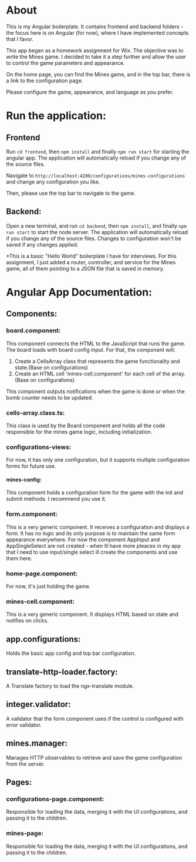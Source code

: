 # About

This is my Angular boilerplate. It contains frontend and backend folders - the focus here is on Angular (for now), where I have implemented concepts that I favor.

This app began as a homework assignment for Wix. The objective was to write the Mines game. I decided to take it a step further and allow the user to control the game parameters and appearance.

On the home page, you can find the Mines game, and in the top bar, there is a link to the configuration page.

Please configure the game, appearance, and language as you prefer.


# Run the application:


## Frontend

Run `cd frontend`, then `npm install` and finally `npm run start` for starting the angular app. 
The application will automatically reload if you change any of the source files.

Navigate to `http://localhost:4200/configurations/mines-configurations` and change any configuration you like.

Then, please use the top bar to navigate to the game.


## Backend:

Open a new terminal, and run `cd backend`, then `npm install`, and finally `npm run start` to start the node server. 
The application will automatically reload if you change any of the source files.
Changes to configuration won't be saved if any changes applied.

*This is a basic "Hello World" boilerplate I have for interviews.
For this assignment, I just added a router, controller, and service for the Mines game,
all of them pointing to a JSON file that is saved in memory.

# Angular App Documentation:

## Components:

### board.component:


This component connects the HTML to the JavaScript that runs the game.
The board loads with board config input. For that, the component will:

1. Create a CellsArray class that represents the game functionality and state.(Base on configurations)
2. Create an HTML cell 'mines-cell.component' for each cell of the array.(Base on configurations)

This component outputs notifications when the game is done or when the bomb counter needs to be updated.




### cells-array.class.ts:


This class is used by the Board component and holds all the code responsible for the mines game logic, including initialization.




### configurations-views:


For now, it has only one configuration, but it supports multiple configuration forms for future use.



#### mines-config:


This component holds a configuration form for the game with the init and submit methods. I recommend you use it.




### form.component:


This is a very generic component.
It receives a configuration and displays a form. It has no logic and its only purpose is to maintain the same form appearance everywhere.
For now the component AppInput and AppSingleSelect are not created - when Ill have more pleaces in my app that I need to use input/single select ill create the components and use them here.



### home-page.component:


For now, it's just holding the game.


### mines-cell.component:


This is a very generic component. It displays HTML based on state and notifies on clicks.


## app.configurations:


Holds the basic app config and top bar configuration.


## translate-http-loader.factory:


A Translate factory to load the ngx-translate module.



## integer.validator:


A validator that the form component uses if the control is configured with error validator.



## mines.manager:


Manages HTTP observables to retrieve and save the game configuration from the server.



## Pages:


### configurations-page.component:


Responsible for loading the data, merging it with the UI configurations, and passing it to the children.



### mines-page:


Responsible for loading the data, merging it with the UI configurations, and passing it to the children.
